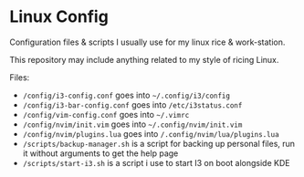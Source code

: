 # Linux Config

Configuration files & scripts I usually use for my linux rice & work-station. 

This repository may include anything related to my style of ricing Linux. 

Files: 
 - `/config/i3-config.conf` goes into `~/.config/i3/config`
 - `/config/i3-bar-config.conf` goes into `/etc/i3status.conf`
 - `/config/vim-config.conf` goes into `~/.vimrc`
 - `/config/nvim/init.vim` goes into `~/.config/nvim/init.vim`
 - `/config/nvim/plugins.lua` goes into `/.config/nvim/lua/plugins.lua`
 - `/scripts/backup-manager.sh` is a script for backing up personal files, run it without arguments to get the help page 
 - `/scripts/start-i3.sh` is a script i use to start I3 on boot alongside KDE
